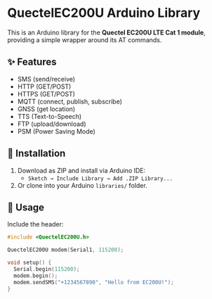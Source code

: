 # QuectelEC200U Arduino Library

This is an Arduino library for the **Quectel EC200U LTE Cat 1 module**, 
providing a simple wrapper around its AT commands.

## ✨ Features
- SMS (send/receive)
- HTTP (GET/POST)
- HTTPS (GET/POST)
- MQTT (connect, publish, subscribe)
- GNSS (get location)
- TTS (Text-to-Speech)
- FTP (upload/download)
- PSM (Power Saving Mode)

## 📂 Installation
1. Download as ZIP and install via Arduino IDE:
   - `Sketch → Include Library → Add .ZIP Library...`
2. Or clone into your Arduino `libraries/` folder.

## 📖 Usage
Include the header:

```cpp
#include <QuectelEC200U.h>

QuectelEC200U modem(Serial1, 115200);

void setup() {
  Serial.begin(115200);
  modem.begin();
  modem.sendSMS("+1234567890", "Hello from EC200U!");
}

